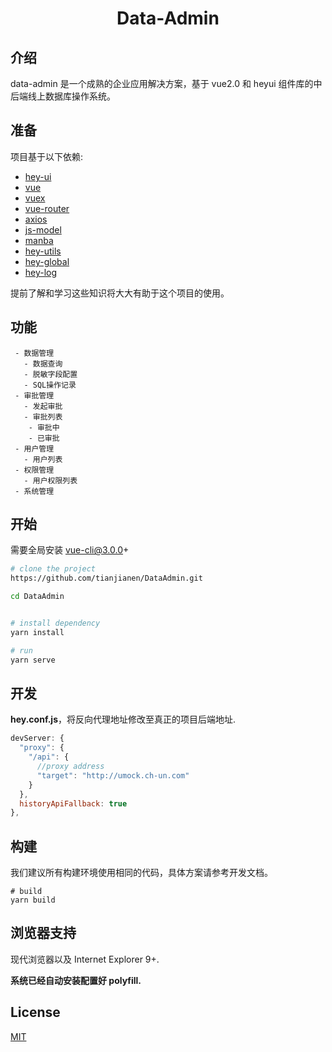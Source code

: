 <h1 align="center"> Data-Admin </h1>


## 介绍

data-admin 是一个成熟的企业应用解决方案，基于 vue2.0 和 heyui 组件库的中后端线上数据库操作系统。


## 准备

项目基于以下依赖:

- [hey-ui](https://www.heyui.top/)
- [vue](https://cn.vuejs.org/index.html)
- [vuex](https://vuex.vuejs.org/zh-cn/)
- [vue-router](https://router.vuejs.org/zh-cn/)
- [axios](https://github.com/axios/axios)
- [js-model](https://www.npmjs.com/package/js-model)
- [manba](https://www.npmjs.com/package/manba)
- [hey-utils](https://www.npmjs.com/package/hey-utils)
- [hey-global](https://www.npmjs.com/package/hey-global)
- [hey-log](https://www.npmjs.com/package/hey-log)

提前了解和学习这些知识将大大有助于这个项目的使用。

## 功能

```
 - 数据管理
   - 数据查询
   - 脱敏字段配置
   - SQL操作记录
 - 审批管理
   - 发起审批
   - 审批列表
    - 审批中
    - 已审批
 - 用户管理
   - 用户列表
 - 权限管理
   - 用户权限列表
 - 系统管理
```

## 开始


需要全局安装 vue-cli@3.0.0+

```bash
# clone the project
https://github.com/tianjianen/DataAdmin.git

cd DataAdmin


# install dependency
yarn install

# run
yarn serve
```

## 开发

**hey.conf.js**，将反向代理地址修改至真正的项目后端地址.

```js
devServer: {
  "proxy": {
    "/api": {
      //proxy address
      "target": "http://umock.ch-un.com"
    }
  },
  historyApiFallback: true
},
```

## 构建

我们建议所有构建环境使用相同的代码，具体方案请参考开发文档。

```
# build
yarn build
```

## 浏览器支持

现代浏览器以及 Internet Explorer 9+.

**系统已经自动安装配置好 polyfill.**


## License

[MIT](https://github.com/tianjianen/DataAdmin/master/LICENSE)

